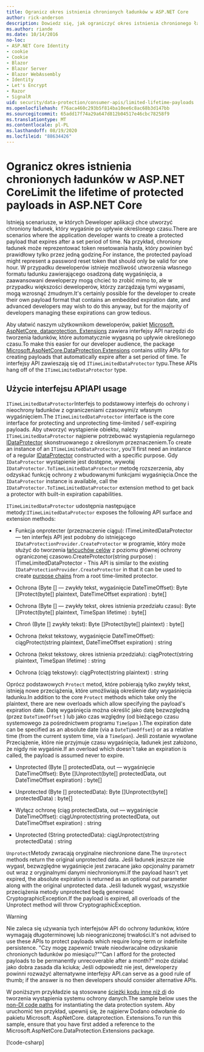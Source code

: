 ```yaml
---
title: Ogranicz okres istnienia chronionych ładunków w ASP.NET Core
author: rick-anderson
description: Dowiedz się, jak ograniczyć okres istnienia chronionego ładunku przy użyciu interfejsów API ochrony danych ASP.NET Core.
ms.author: riande
ms.date: 10/14/2016
no-loc:
- ASP.NET Core Identity
- cookie
- Cookie
- Blazor
- Blazor Server
- Blazor WebAssembly
- Identity
- Let's Encrypt
- Razor
- SignalR
uid: security/data-protection/consumer-apis/limited-lifetime-payloads
ms.openlocfilehash: f76aca460c293b5f814ba10ee6c8ac68b3d147bb
ms.sourcegitcommit: 65add17f74a29a647d812b04517e46cbc78258f9
ms.translationtype: MT
ms.contentlocale: pl-PL
ms.lasthandoff: 08/19/2020
ms.locfileid: "88634426"
---
```

# <a name="limit-the-lifetime-of-protected-payloads-in-aspnet-core"></a><span data-ttu-id="566ff-103">Ogranicz okres istnienia chronionych ładunków w ASP.NET Core</span><span class="sxs-lookup"><span data-stu-id="566ff-103">Limit the lifetime of protected payloads in ASP.NET Core</span></span>

<span data-ttu-id="566ff-104">Istnieją scenariusze, w których Deweloper aplikacji chce utworzyć chroniony ładunek, który wygaśnie po upływie określonego czasu.</span><span class="sxs-lookup"><span data-stu-id="566ff-104">There are scenarios where the application developer wants to create a protected payload that expires after a set period of time.</span></span> <span data-ttu-id="566ff-105">Na przykład, chroniony ładunek może reprezentować token resetowania hasła, który powinien być prawidłowy tylko przez jedną godzinę.</span><span class="sxs-lookup"><span data-stu-id="566ff-105">For instance, the protected payload might represent a password reset token that should only be valid for one hour.</span></span> <span data-ttu-id="566ff-106">W przypadku deweloperów istnieje możliwość utworzenia własnego formatu ładunku zawierającego osadzoną datę wygaśnięcia, a zaawansowani deweloperzy mogą chcieć to zrobić mimo to, ale w przypadku większości deweloperów, którzy zarządzają tymi wygasami, mogą wzrosnąć żmudnym.</span><span class="sxs-lookup"><span data-stu-id="566ff-106">It's certainly possible for the developer to create their own payload format that contains an embedded expiration date, and advanced developers may wish to do this anyway, but for the majority of developers managing these expirations can grow tedious.</span></span>

<span data-ttu-id="566ff-107">Aby ułatwić naszym użytkownikom deweloperów, pakiet [Microsoft. AspNetCore. dataprotection. Extensions](https://www.nuget.org/packages/Microsoft.AspNetCore.DataProtection.Extensions/) zawiera interfejsy API narzędzi do tworzenia ładunków, które automatycznie wygasną po upływie określonego czasu.</span><span class="sxs-lookup"><span data-stu-id="566ff-107">To make this easier for our developer audience, the package [Microsoft.AspNetCore.DataProtection.Extensions](https://www.nuget.org/packages/Microsoft.AspNetCore.DataProtection.Extensions/) contains utility APIs for creating payloads that automatically expire after a set period of time.</span></span> <span data-ttu-id="566ff-108">Te interfejsy API zawieszają się od `ITimeLimitedDataProtector` typu.</span><span class="sxs-lookup"><span data-stu-id="566ff-108">These APIs hang off of the `ITimeLimitedDataProtector` type.</span></span>

## <a name="api-usage"></a><span data-ttu-id="566ff-109">Użycie interfejsu API</span><span class="sxs-lookup"><span data-stu-id="566ff-109">API usage</span></span>

<span data-ttu-id="566ff-110">`ITimeLimitedDataProtector`Interfejs to podstawowy interfejs do ochrony i nieochrony ładunków z ograniczeniami czasowymi/z własnym wygaśnięciem.</span><span class="sxs-lookup"><span data-stu-id="566ff-110">The `ITimeLimitedDataProtector` interface is the core interface for protecting and unprotecting time-limited / self-expiring payloads.</span></span> <span data-ttu-id="566ff-111">Aby utworzyć wystąpienie obiektu, należy `ITimeLimitedDataProtector` najpierw potrzebować wystąpienia regularnego [IDataProtector](xref:security/data-protection/consumer-apis/overview) skonstruowanego z określonym przeznaczeniem.</span><span class="sxs-lookup"><span data-stu-id="566ff-111">To create an instance of an `ITimeLimitedDataProtector`, you'll first need an instance of a regular [IDataProtector](xref:security/data-protection/consumer-apis/overview) constructed with a specific purpose.</span></span> <span data-ttu-id="566ff-112">Gdy `IDataProtector` wystąpienie jest dostępne, wywołaj `IDataProtector.ToTimeLimitedDataProtector` metodę rozszerzenia, aby odzyskać funkcję ochrony z wbudowanymi funkcjami wygaśnięcia.</span><span class="sxs-lookup"><span data-stu-id="566ff-112">Once the `IDataProtector` instance is available, call the `IDataProtector.ToTimeLimitedDataProtector` extension method to get back a protector with built-in expiration capabilities.</span></span>

<span data-ttu-id="566ff-113">`ITimeLimitedDataProtector` udostępnia następujące metody:</span><span class="sxs-lookup"><span data-stu-id="566ff-113">`ITimeLimitedDataProtector` exposes the following API surface and extension methods:</span></span>

* <span data-ttu-id="566ff-114">Funkcja onprotecter (przeznaczenie ciągu): ITimeLimitedDataProtector — ten interfejs API jest podobny do istniejącego `IDataProtectionProvider.CreateProtector` w programie, który może służyć do tworzenia [łańcuchów celów](xref:security/data-protection/consumer-apis/purpose-strings) z poziomu głównej ochrony ograniczonej czasowo.</span><span class="sxs-lookup"><span data-stu-id="566ff-114">CreateProtector(string purpose) : ITimeLimitedDataProtector - This API is similar to the existing `IDataProtectionProvider.CreateProtector` in that it can be used to create [purpose chains](xref:security/data-protection/consumer-apis/purpose-strings) from a root time-limited protector.</span></span>

* <span data-ttu-id="566ff-115">Ochrona (Byte [] — zwykły tekst, wygaśnięcie DateTimeOffset): Byte []</span><span class="sxs-lookup"><span data-stu-id="566ff-115">Protect(byte[] plaintext, DateTimeOffset expiration) : byte[]</span></span>

* <span data-ttu-id="566ff-116">Ochrona (Byte [] — zwykły tekst, okres istnienia przedziału czasu): Byte []</span><span class="sxs-lookup"><span data-stu-id="566ff-116">Protect(byte[] plaintext, TimeSpan lifetime) : byte[]</span></span>

* <span data-ttu-id="566ff-117">Chroń (Byte [] zwykły tekst): Byte []</span><span class="sxs-lookup"><span data-stu-id="566ff-117">Protect(byte[] plaintext) : byte[]</span></span>

* <span data-ttu-id="566ff-118">Ochrona (tekst tekstowy, wygaśnięcie DateTimeOffset): ciąg</span><span class="sxs-lookup"><span data-stu-id="566ff-118">Protect(string plaintext, DateTimeOffset expiration) : string</span></span>

* <span data-ttu-id="566ff-119">Ochrona (tekst tekstowy, okres istnienia przedziału): ciąg</span><span class="sxs-lookup"><span data-stu-id="566ff-119">Protect(string plaintext, TimeSpan lifetime) : string</span></span>

* <span data-ttu-id="566ff-120">Ochrona (ciąg tekstowy): ciąg</span><span class="sxs-lookup"><span data-stu-id="566ff-120">Protect(string plaintext) : string</span></span>

<span data-ttu-id="566ff-121">Oprócz podstawowych `Protect` metod, które pobierają tylko zwykły tekst, istnieją nowe przeciążenia, które umożliwiają określenie daty wygaśnięcia ładunku.</span><span class="sxs-lookup"><span data-stu-id="566ff-121">In addition to the core `Protect` methods which take only the plaintext, there are new overloads which allow specifying the payload's expiration date.</span></span> <span data-ttu-id="566ff-122">Datę wygaśnięcia można określić jako datę bezwzględną (przez `DateTimeOffset` ) lub jako czas względny (od bieżącego czasu systemowego za pośrednictwem programu `TimeSpan` ).</span><span class="sxs-lookup"><span data-stu-id="566ff-122">The expiration date can be specified as an absolute date (via a `DateTimeOffset`) or as a relative time (from the current system time, via a `TimeSpan`).</span></span> <span data-ttu-id="566ff-123">Jeśli zostanie wywołane Przeciążenie, które nie przyjmuje czasu wygaśnięcia, ładunek jest założono, że nigdy nie wygaśnie.</span><span class="sxs-lookup"><span data-stu-id="566ff-123">If an overload which doesn't take an expiration is called, the payload is assumed never to expire.</span></span>

* <span data-ttu-id="566ff-124">Unprotected (Byte [] protectedData, out — wygaśnięcie DateTimeOffset): Byte []</span><span class="sxs-lookup"><span data-stu-id="566ff-124">Unprotect(byte[] protectedData, out DateTimeOffset expiration) : byte[]</span></span>

* <span data-ttu-id="566ff-125">Unprotected (Byte [] protectedData): Byte []</span><span class="sxs-lookup"><span data-stu-id="566ff-125">Unprotect(byte[] protectedData) : byte[]</span></span>

* <span data-ttu-id="566ff-126">Wyłącz ochronę (ciąg protectedData, out — wygaśnięcie DateTimeOffset): ciąg</span><span class="sxs-lookup"><span data-stu-id="566ff-126">Unprotect(string protectedData, out DateTimeOffset expiration) : string</span></span>

* <span data-ttu-id="566ff-127">Unprotected (String protectedData): ciąg</span><span class="sxs-lookup"><span data-stu-id="566ff-127">Unprotect(string protectedData) : string</span></span>

<span data-ttu-id="566ff-128">`Unprotect`Metody zwracają oryginalne niechronione dane.</span><span class="sxs-lookup"><span data-stu-id="566ff-128">The `Unprotect` methods return the original unprotected data.</span></span> <span data-ttu-id="566ff-129">Jeśli ładunek jeszcze nie wygasł, bezwzględne wygaśnięcie jest zwracane jako opcjonalny parametr out wraz z oryginalnymi danymi niechronionymi.</span><span class="sxs-lookup"><span data-stu-id="566ff-129">If the payload hasn't yet expired, the absolute expiration is returned as an optional out parameter along with the original unprotected data.</span></span> <span data-ttu-id="566ff-130">Jeśli ładunek wygasł, wszystkie przeciążenia metody unprotected będą generować CryptographicException.</span><span class="sxs-lookup"><span data-stu-id="566ff-130">If the payload is expired, all overloads of the Unprotect method will throw CryptographicException.</span></span>

>[!WARNING]
> <span data-ttu-id="566ff-131">Nie zaleca się używania tych interfejsów API do ochrony ładunków, które wymagają długoterminowej lub nieograniczonej trwałości.</span><span class="sxs-lookup"><span data-stu-id="566ff-131">It's not advised to use these APIs to protect payloads which require long-term or indefinite persistence.</span></span> <span data-ttu-id="566ff-132">"Czy mogę zapewnić trwałe nieodwracalne odzyskanie chronionych ładunków po miesiącu?"</span><span class="sxs-lookup"><span data-stu-id="566ff-132">"Can I afford for the protected payloads to be permanently unrecoverable after a month?"</span></span> <span data-ttu-id="566ff-133">może działać jako dobra zasada dla kciuka; Jeśli odpowiedź nie jest, deweloperzy powinni rozważyć alternatywne interfejsy API.</span><span class="sxs-lookup"><span data-stu-id="566ff-133">can serve as a good rule of thumb; if the answer is no then developers should consider alternative APIs.</span></span>

<span data-ttu-id="566ff-134">W poniższym przykładzie są stosowane [ścieżki kodu inne niż di](xref:security/data-protection/configuration/non-di-scenarios) do tworzenia wystąpienia systemu ochrony danych.</span><span class="sxs-lookup"><span data-stu-id="566ff-134">The sample below uses the [non-DI code paths](xref:security/data-protection/configuration/non-di-scenarios) for instantiating the data protection system.</span></span> <span data-ttu-id="566ff-135">Aby uruchomić ten przykład, upewnij się, że najpierw Dodano odwołanie do pakietu Microsoft. AspNetCore. dataprotection. Extensions.</span><span class="sxs-lookup"><span data-stu-id="566ff-135">To run this sample, ensure that you have first added a reference to the Microsoft.AspNetCore.DataProtection.Extensions package.</span></span>

[!code-csharp[](limited-lifetime-payloads/samples/limitedlifetimepayloads.cs)]
